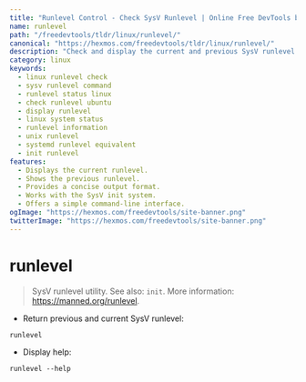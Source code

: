 ```yaml
---
title: "Runlevel Control - Check SysV Runlevel | Online Free DevTools by Hexmos"
name: runlevel
path: "/freedevtools/tldr/linux/runlevel/"
canonical: "https://hexmos.com/freedevtools/tldr/linux/runlevel/"
description: "Check and display the current and previous SysV runlevel with the runlevel command.  Get instant insights into your system's runlevel status. Free online tool, no registration required."
category: linux
keywords:
  - linux runlevel check
  - sysv runlevel command
  - runlevel status linux
  - check runlevel ubuntu
  - display runlevel
  - linux system status
  - runlevel information
  - unix runlevel
  - systemd runlevel equivalent
  - init runlevel
features:
  - Displays the current runlevel.
  - Shows the previous runlevel.
  - Provides a concise output format.
  - Works with the SysV init system.
  - Offers a simple command-line interface.
ogImage: "https://hexmos.com/freedevtools/site-banner.png"
twitterImage: "https://hexmos.com/freedevtools/site-banner.png"
---
```


# runlevel

> SysV runlevel utility.
> See also: `init`.
> More information: <https://manned.org/runlevel>.

- Return previous and current SysV runlevel:

`runlevel`

- Display help:

`runlevel --help`
